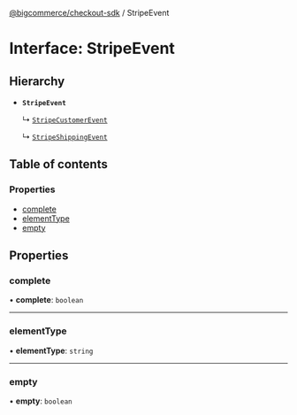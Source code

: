 [@bigcommerce/checkout-sdk](../README.md) / StripeEvent

# Interface: StripeEvent

## Hierarchy

- **`StripeEvent`**

  ↳ [`StripeCustomerEvent`](StripeCustomerEvent.md)

  ↳ [`StripeShippingEvent`](StripeShippingEvent.md)

## Table of contents

### Properties

- [complete](StripeEvent.md#complete)
- [elementType](StripeEvent.md#elementtype)
- [empty](StripeEvent.md#empty)

## Properties

### complete

• **complete**: `boolean`

___

### elementType

• **elementType**: `string`

___

### empty

• **empty**: `boolean`
